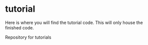 tutorial
========

Here is where you will find the tutorial code. This will only house the finished code.

Repository for tutorials
